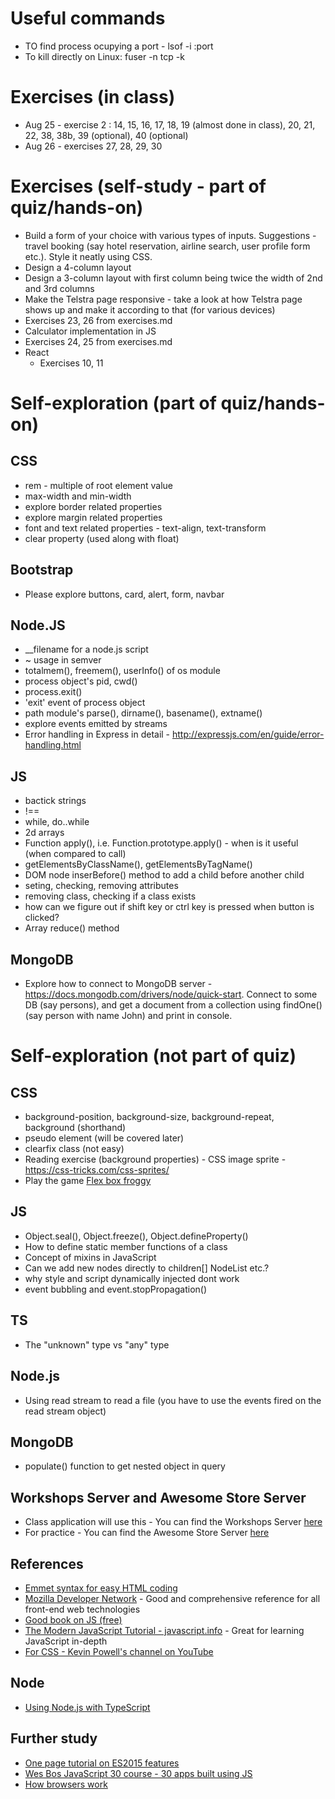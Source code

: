 # Useful commands
- TO find process ocupying a port - lsof -i :port
- To kill directly on Linux: fuser -n tcp -k <port-number> 

# Exercises (in class)
- Aug 25 - exercise 2 : 14, 15, 16, 17, 18, 19 (almost done in class), 20, 21, 22, 38, 38b, 39 (optional), 40 (optional)
- Aug 26 - exercises 27, 28, 29, 30

# Exercises (self-study - part of quiz/hands-on)
- Build a form of your choice with various types of inputs. Suggestions - travel booking (say hotel reservation, airline search, user profile form etc.). Style it neatly using CSS.
- Design a 4-column layout
- Design a 3-column layout with first column being twice the width of 2nd and 3rd columns
- Make the Telstra page responsive - take a look at how Telstra page shows up and make it according to that (for various devices)
- Exercises 23, 26 from exercises.md
- Calculator implementation in JS
- Exercises 24, 25 from exercises.md
- React
    - Exercises 10, 11

# Self-exploration (part of quiz/hands-on)
## CSS
- rem - multiple of root element value
- max-width and min-width
- explore border related properties
- explore margin related properties
- font and text related properties - text-align, text-transform
- clear property (used along with float)

## Bootstrap
- Please explore buttons, card, alert, form, navbar

## Node.JS
- __filename for a node.js script
- ~ usage in semver
- totalmem(), freemem(), userInfo() of os module
- process object's pid, cwd()
- process.exit()
- 'exit' event of process object
- path module's parse(), dirname(), basename(), extname()
- explore events emitted by streams
- Error handling in Express in detail - http://expressjs.com/en/guide/error-handling.html

## JS
- bactick strings
- !==
- while, do..while
- 2d arrays
- Function apply(), i.e. Function.prototype.apply() - when is it useful (when compared to call)
- getElementsByClassName(), getElementsByTagName()
- DOM node inserBefore() method to add a child before another child
- seting, checking, removing attributes
- removing class, checking if a class exists
- how can we figure out if shift key or ctrl key is pressed when button is clicked?
- Array reduce() method

## MongoDB
- Explore how to connect to MongoDB server - https://docs.mongodb.com/drivers/node/quick-start. Connect to some DB (say persons), and get a document from a collection using findOne() (say person with name John) and print in console.


# Self-exploration (not part of quiz)
## CSS
- background-position, background-size, background-repeat, background (shorthand)
- pseudo element (will be covered later)
- clearfix class (not easy)
- Reading exercise (background properties) - CSS image sprite - https://css-tricks.com/css-sprites/
- Play the game [Flex box froggy](https://flexboxfroggy.com/)

## JS
- Object.seal(), Object.freeze(), Object.defineProperty()
- How to define static member functions of a class
- Concept of mixins in JavaScript
- Can we add new nodes directly to children[] NodeList etc.?
- why style and script dynamically injected dont work
- event bubbling and event.stopPropagation()

## TS
- The "unknown" type vs "any" type

## Node.js
- Using read stream to read a file (you have to use the events fired on the read stream object)

## MongoDB
- populate() function to get nested object in query

## Workshops Server and Awesome Store Server
- Class application will use this - You can find the Workshops Server [here](http://workshops-server.herokuapp.com/)
- For practice - You can find the Awesome Store Server [here](https://awesome-store-server.herokuapp.com)

## References
- [Emmet syntax for easy HTML coding](https://emmet.io/)
- [Mozilla Developer Network](https://developer.mozilla.org/en-US/docs/Web) - Good and comprehensive reference for all front-end web technologies
- [Good book on JS (free)](https://eloquentjavascript.net/)
- [The Modern JavaScript Tutorial - javascript.info](https://javascript.info/) - Great for learning JavaScript in-depth
- [For CSS - Kevin Powell's channel on YouTube](https://www.youtube.com/user/KepowOb)

## Node
- [Using Node.js with TypeScript](https://developer.okta.com/blog/2018/11/15/node-express-typescript)

## Further study
- [One page tutorial on ES2015 features](https://babeljs.io/docs/en/learn)
- [Wes Bos JavaScript 30 course - 30 apps built using JS](https://wesbos.com/javascript30/)
- [How browsers work](http://taligarsiel.com/Projects/howbrowserswork1.htm)
